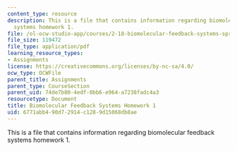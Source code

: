 ```yaml
---
content_type: resource
description: This is a file that contains information regarding biomolecular feedback
  systems homework 1.
file: /ol-ocw-studio-app/courses/2-18-biomolecular-feedback-systems-spring-2015/6771abb490d72914c1289d15068db8ae_MIT2_18S15_Homework_1.pdf
file_size: 119472
file_type: application/pdf
learning_resource_types:
- Assignments
license: https://creativecommons.org/licenses/by-nc-sa/4.0/
ocw_type: OCWFile
parent_title: Assignments
parent_type: CourseSection
parent_uid: 74de7b80-4edf-0bb6-e964-a7238fadc4a3
resourcetype: Document
title: Biomolecular Feedback Systems Homework 1
uid: 6771abb4-90d7-2914-c128-9d15068db8ae
---
```

This is a file that contains information regarding biomolecular feedback systems homework 1.